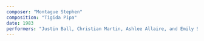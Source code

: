 ```yaml
---
composer: "Montague Stephen"
composition: "Tigida Pipa"
date: 1983
performers: "Justin Ball, Christian Martin, Ashlee Allaire, and Emily Salgado, percussion and voice"
---
```

